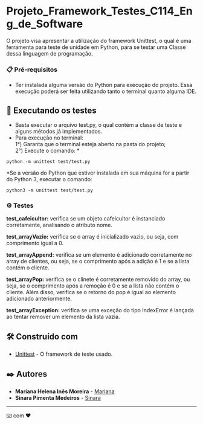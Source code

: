 # Projeto_Framework_Testes_C114_Eng_de_Software

O projeto visa apresentar a utilização do framework Unittest, o qual é uma ferramenta para teste de unidade em Python, para se testar uma Classe dessa linguagem de programação.

### 📋 Pré-requisitos

- Ter instalada alguma versão do Python para execução do projeto. Essa execução poderá ser feita utilizando tanto o terminal quanto alguma IDE.

## 🚀 Executando os testes

- Basta executar o arquivo test.py, o qual contém a classe de teste e alguns métodos já implementados.
- Para execução no terminal: </br>
1°) Garanta que o terminal esteja aberto na pasta do projeto; </br>
2°) Execute o comando: *

```
python -m unittest test/test.py
```

*Se a versão do Python que estiver instalada em sua máquina for a partir do Python 3, executar o comando: 
```
python3 -m unittest test/test.py
```

### ⚙️ Testes

**test_cafeicultor:** verifica se um objeto cafeicultor é instanciado corretamente, analisando o atributo nome.

**test_arrayVazio:** verifica se o array é inicializado vazio, ou seja, com comprimento igual a 0.

**test_arrayAppend:** verifica se um elemento é adicionado corretamente no array de clientes, ou seja, se o comprimento após a adição é 1 e se a lista contém o cliente.

**test_arrayPop:** verifica se o clinete é corretamente removido do array, ou seja, se o comprimento após a remoção é 0 e se a lista não contém o cliente. Além disso, verifica se o retorno do pop é igual ao elemento adicionado anteriormente.

**test_arrayException:** verifica se uma exceção do tipo IndexError é lançada ao tentar remover um elemento da lista vazia.

## 🛠️ Construído com

* [Unittest](https://docs.python.org/3/library/unittest.html) - O framework de teste usado.

## ✒️ Autores


* **Mariana Helena Inês Moreira** - [Mariana](https://github.com/Mariana-Helena)
* **Sinara Pimenta Medeiros** - [Sinara](https://github.com/SinaraPimenta)

---
⌨️ com ❤️ 
